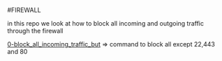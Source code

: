#FIREWALL 

in this repo we look at how to block all incoming and outgoing traffic through the firewall

[0-block_all_incoming_traffic_but](./0-block_all_incoming_traffic_but) => command to block all except 22,443 and 80
